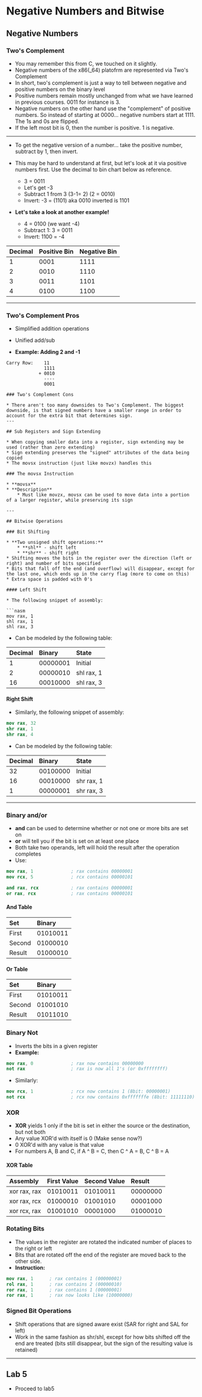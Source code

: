 # Negative Numbers and Bitwise

## Negative Numbers

### Two's Complement

* You may remember this from C, we touched on it slightly. 
* Negative numbers of the x86(_64) platofrm are represented via Two's Complement
* In short, two's complement is just a way to tell between negative and positive numbers on the binary level
* Positive numbers remain mostly unchanged from what we have learned in previous courses. 0011 for instance is 3. 
* Negative numbers on the other hand use the "complement" of positive numbers. So instead of starting at 0000... negative numbers start at 1111. The 1s and 0s are flipped. 
* If the left most bit is 0, then the number is positive. 1 is negative. 

---

* To get the negative version of a number... take the positive number, subtract by 1, then invert. 
* This may be hard to understand at first, but let's look at it via positive numbers first. Use the decimal to bin chart below as reference.  
    * 3 = 0011
    * Let's get -3
    * Subtract 1 from 3 (3-1= 2)  (2 = 0010)
    * Invert: -3 = (1101) aka 0010 inverted is 1101

* **Let's take a look at another example!**
    * 4 = 0100 (we want -4)
    * Subtract 1: 3 = 0011
    * Invert: 1100 = -4

| **Decimal** | **Positive Bin** | **Negative Bin** |
| :-- | :-- | :-- |
| 1 | 0001 | 1111 |
| 2 | 0010 | 1110 |
| 3 | 0011 | 1101 |
| 4 | 0100 | 1100 |

--- 

### Two's Complement Pros

* Simplified addition operations
* Unified add/sub

* **Example: Adding 2 and -1**

```
Carry Row:    11
              1111
            + 0010
              ----
              0001

### Two's Complement Cons

* There aren't too many downsides to Two's Complement. The biggest downside, is that signed numbers have a smaller range in order to account for the extra bit that determines sign. 
---

## Sub Registers and Sign Extending

* When copying smaller data into a register, sign extending may be used (rather than zero extending)
* Sign extending preserves the "signed" attributes of the data being copied
* The movsx instruction (just like movzx) handles this

### The movsx Instruction

* **movsx**
* **Description**
    * Must like movzx, movsx can be used to move data into a portion of a larger register, while preserving its sign

---

## Bitwise Operations

### Bit Shifting

* **Two unsigned shift operations:**
    * **shl** - shift left
    * **shr** - shift right
* Shifting moves the bits in the register over the direction (left or right) and number of bits specified
* Bits that fall off the end (and overflow) will disappear, except for the last one, which ends up in the carry flag (more to come on this)
* Extra space is padded with 0's

#### Left Shift

* The following snippet of assembly:

```nasm
mov rax, 1
shl rax, 1
shl rax, 3
```

* Can be modeled by the following table:

| **Decimal** | **Binary** | **State** |
| :--- | :--- | :--- | 
| 1 | 00000001 | Initial |
| 2 | 00000010 | shl rax, 1 |
| 16 | 00010000 | shl rax, 3 |

#### Right Shift

* Similarly, the following snippet of assembly:

```nasm
mov rax, 32
shr rax, 1
shr rax, 4
```

* Can be modeled by the following table:

| **Decimal** | **Binary** | **State** |
| :--- | :--- | :--- | 
| 32 | 00100000 | Initial |
| 16 | 00010000 | shr rax, 1 |
| 1 | 00000001 | shr rax, 3 |

---

### Binary and/or

* **and** can be used to determine whether or not one or more bits are set on
* **or** will tell you if the bit is set on at least one place
* Both take two operands, left will hold the result after the operation completes
* Use:

```nasm
mov rax, 1              ; rax contains 00000001
mov rcx, 5              ; rcx contains 00000101

and rax, rcx            ; rax contains 00000001
or rax, rcx             ; rax contains 00000101
```

#### And Table

| **Set** | **Binary** |
| :--- | :--- |
| First | 01010011 |
| Second | 01000010 |
| Result | 01000010 |

#### Or Table

| **Set** | **Binary** |
| :--- | :--- |
| First | 01010011 |
| Second | 01001010 |
| Result | 01011010 |

### Binary Not

* Inverts the bits in a given register
* **Example:**

```nasm
mov rax, 0              ; rax now contains 00000000
not rax                 ; rax is now all 1's (or 0xffffffff)
```

* Similarly: 

```nasm
mov rcx, 1              ; rcx now contains 1 (8bit: 00000001)
not rcx                 ; rcx now contains 0xfffffffe (8bit: 11111110)
```

### XOR

* **XOR** yields 1 only if the bit is set in either the source or the destination, but not both
* Any value XOR'd with itself is 0 (Make sense now?)
* 0 XOR'd with any value is that value
* For numbers A, B and C, if A ^ B = C, then C ^ A = B, C ^ B = A

#### XOR Table

| **Assembly** | **First Value** | **Second Value** | **Result** |
| :--- | :--- | :--- | :--- |  
| xor rax, rax | 01010011 | 01010011 | 00000000 |
| xor rax, rcx | 01000010 | 01001010 | 00001000 | 
| xor rcx, rax | 01001010 | 00001000 | 01000010 |

### Rotating Bits

* The values in the register are rotated the indicated number of places to the right or left
* Bits that are rotated off the end of the register are moved back to the other side. 
* **Instruction:**

```nasm
mov rax, 1      ; rax contains 1 (00000001)
rol rax, 1      ; rax contains 2 (00000010)
ror rax, 1      ; rax contains 1 (00000001)
ror rax, 1      ; rax now looks like (10000000)
```

### Signed Bit Operations

* Shift operations that are signed aware exist (SAR for right and SAL for left)
* Work in the same fashion as shr/shl, except for how bits shifted off the end are treated (bits still disappear, but the sign of the resulting value is retained)

---

## Lab 5

* Proceed to lab5
